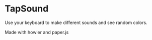 # TapSound
Use your keyboard to make different sounds and see random colors. 

Made with howler and paper.js 
